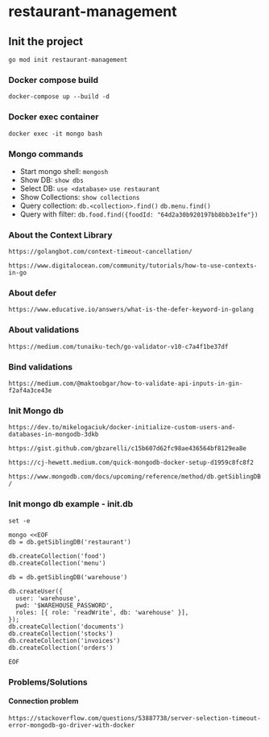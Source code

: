 # restaurant-management

## Init the project

`go mod init restaurant-management`

### Docker compose build

`docker-compose up --build -d`

### Docker exec container

`docker exec -it mongo bash`

### Mongo commands

- Start mongo shell: `mongosh`
- Show DB: `show dbs`
- Select DB: `use <database>` `use restaurant`
- Show Collections: `show collections`
- Query collection: `db.<collection>.find()` `db.menu.find()`
- Query with filter: `db.food.find({foodId: "64d2a30b920197bb8bb3e1fe"})`

### About the Context Library

`https://golangbot.com/context-timeout-cancellation/`

`https://www.digitalocean.com/community/tutorials/how-to-use-contexts-in-go`

### About defer

`https://www.educative.io/answers/what-is-the-defer-keyword-in-golang`

### About validations

`https://medium.com/tunaiku-tech/go-validator-v10-c7a4f1be37df`

### Bind validations
`https://medium.com/@maktoobgar/how-to-validate-api-inputs-in-gin-f2af4a3ce43e`

### Init Mongo db

`https://dev.to/mikelogaciuk/docker-initialize-custom-users-and-databases-in-mongodb-3dkb`

`https://gist.github.com/gbzarelli/c15b607d62fc98ae436564bf8129ea8e`

`https://cj-hewett.medium.com/quick-mongodb-docker-setup-d1959c8fc8f2`

`https://www.mongodb.com/docs/upcoming/reference/method/db.getSiblingDB/`

### Init mongo db example - init.db

```
set -e

mongo <<EOF
db = db.getSiblingDB('restaurant')

db.createCollection('food')
db.createCollection('menu')

db = db.getSiblingDB('warehouse')

db.createUser({
  user: 'warehouse',
  pwd: '$WAREHOUSE_PASSWORD',
  roles: [{ role: 'readWrite', db: 'warehouse' }],
});
db.createCollection('documents')
db.createCollection('stocks')
db.createCollection('invoices')
db.createCollection('orders')

EOF
```

### Problems/Solutions
#### Connection problem

`https://stackoverflow.com/questions/53887738/server-selection-timeout-error-mongodb-go-driver-with-docker`